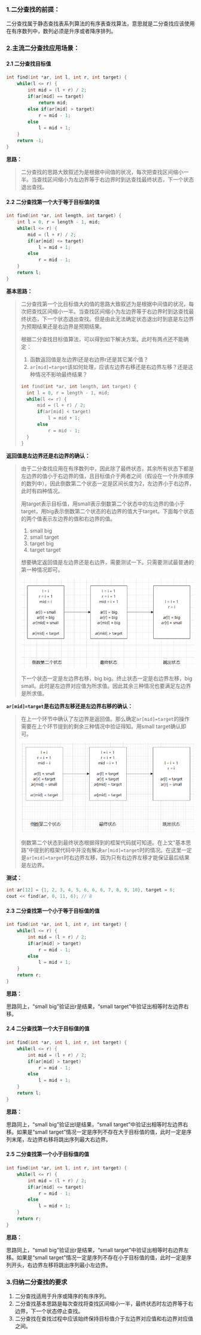 ### 1.二分查找的前提：

二分查找属于静态查找表系列算法的有序表查找算法，意思就是二分查找应该使用在有序数列中，数列必须是升序或者降序排列。



### 2.主流二分查找应用场景：

#### 2.1 二分查找目标值

```c++
int find(int *ar, int l, int r, int target) {
	while(l <= r) {
		int mid = (l + r) / 2;
		if(ar[mid] == target)
			return mid;
		else if(ar[mid] > target)
			r = mid - 1;
		else
			l = mid + 1;
	}
	return -1;
}
```

**思路：**

> 二分查找的思路大致叙述为是根据中间值的状况，每次把查找区间缩小一半。当查找区间缩小为左边界等于右边界时到达查找最终状态，下一个状态退出查找。



#### 2.2 二分查找第一个大于等于目标值的值

```c++
int find(int *ar, int length, int target) {
	int l = 0, r = length - 1, mid;
	while(l <= r) {
		mid = (l + r) / 2;
		if(ar[mid] <= target) 
			l = mid + 1;
		else 
			r = mid - 1;
	}
	return l;
}
```

**基本思路：**

> 二分查找第一个比目标值大的值的思路大致叙述为是根据中间值的状况，每次把查找区间缩小一半。当查找区间缩小为左边界等于右边界时到达查找最终状态，下一个状态退出查找。但是由此无法确定状态退出时到底是左边界为预期结果还是右边界是预期结果。
>
> 根据二分查找目标值算法，可以得到如下解决方案。此时有两点还不能确定：
>
> 1. 函数返回值是左边界l还是右边界r还是其它某个值？
> 2. ```ar[mid]=target```该如何处理，应该左边界右移还是右边界左移？还是这种情况不影响最终结果？
>
> ```c++
> int find(int *ar, int length, int target) {
> 	int l = 0, r = length - 1, mid;
> 	while(l <= r) {
> 		mid = (l + r) / 2;
> 		if(ar[mid] < target) 
> 			l = mid + 1;
> 		else 
> 			r = mid - 1;
> 	}
> }
> ```



**返回值是左边界还是右边界的确认：**

> 由于二分查找应用在有序数列中，因此除了最终状态，其余所有状态下都是左边界的值小于右边界的值，且目标值介于两者之间（假设在一个升序顺序的数列中）。因此倒数第二个状态一定是区间长度为2，左边界小于右边界，此时有四种情况。
>
> 用target表示目标值，用small表示倒数第二个状态中的左边界的值小于target，用big表示倒数第二个状态的右边界的值大于target。下面每个状态的两个值表示左边界的值和右边界的值。
>
> 1. small  big
> 2. small target
> 3. target big
> 4. target target
>
> 想要确定返回值是左边界还是右边界，需要测试一下。只需要测试最普通的第一种情况即可。
>
> ![](./assests/state.PNG)
>
> 下一个状态一定是左边界右移，big big。终止状态一定是右边界左移，big small。此时是左边界对应值为所求值。因此其余三种情况也要满足左边界是所求值。



**```ar[mid]=target```是右边界左移还是左边界右移的确认：**

>在上一个环节中确认了左边界是返回值。那么确定```ar[mid]=target```的操作需要在上个环节提到的剩余三种情况中验证得知。用small target确认即可。
>
>![](./assests/state2.PNG)
>
>倒数第二个状态到最终状态根据得到的框架代码就可知道。在上文“基本思路”中提到的框架代码中并没有解决```ar[mid]=target```时的情况。在这里一定是```ar[mid]=target```时右边界左移，因为只有右边界左移才能保证最后结果是左边界。

**测试：**

```c++
int ar[12] = {1, 2, 3, 4, 5, 6, 6, 6, 7, 8, 9, 10}, target = 6;
cout << find(ar, 0, 11, 6); // 8
```



#### 2.3 二分查找第一个小于等于目标值的值

```c++
int find(int *ar, int l, int r, int target) {
	while(l <= r) {
		int mid = (l + r) / 2;
		if(ar[mid] > target)
			r = mid - 1;
		else
			l = mid + 1;
	}
	return r;
}
```

**思路：**

思路同上，“small big”验证出r是结果，“small target”中验证出相等时左边界右移。



#### 2.4 二分查找第一个大于目标值的值

```c++
int find(int *ar, int l, int r, int target) {
	while(l <= r) {
		int mid = (l + r) / 2;
		if(ar[mid] > target)
			r = mid - 1;
		else
			l = mid + 1;
	}
	return l;
}
```

**思路：**

思路同上，“small big”验证出l是结果，“small target”中验证出相等时左边界右移。如果是“small target”情况一定是序列不存在大于目标值的值，此时一定是序列末尾，左边界右移将跳出序列最大右边界。



#### 2.5 二分查找第一个小于目标值的值

```c++
int find(int *ar, int l, int r, int target) {
	while(l <= r) {
		int mid = (l + r) / 2;
		if(ar[mid] <= target)
			r = mid - 1;
		else
			l = mid + 1;
	}
	return r;
}
```

**思路：**

思路同上，“small big”验证出r是结果，“small target”中验证出相等时右边界左移。如果是“small target”情况一定是序列不存在小于目标值的值，此时一定是序列开头，右边界左移将跳出序列最小左边界。



### 3.归纳二分查找的要求

1. 二分查找适用于升序或降序的有序序列。
2. 二分查找基本思路是每次查找将查找区间缩小一半，最终状态时左边界等于右边界，下一个状态停止查找。
3. 二分查找在查找过程中应该始终保持目标值介于左边界对应值和右边界对应值之间。